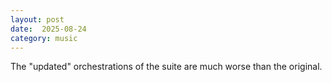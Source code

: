 ```yaml
---
layout: post
date:  2025-08-24
category: music
---
```


The "updated" orchestrations of the suite are much worse than the original.